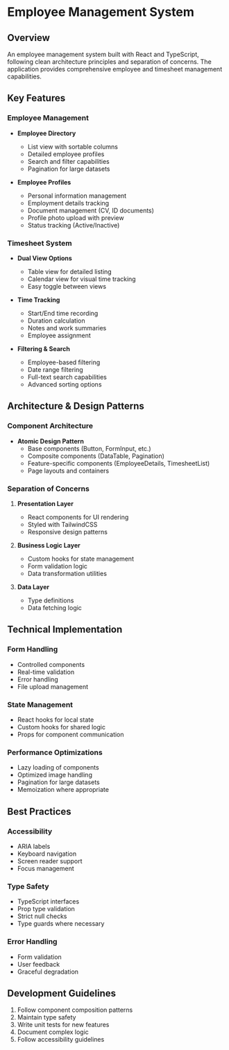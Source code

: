 # Employee Management System

## Overview
An employee management system built with React and TypeScript, following clean architecture principles and separation of concerns. The application provides comprehensive employee and timesheet management capabilities.

## Key Features

### Employee Management
- **Employee Directory**
  - List view with sortable columns
  - Detailed employee profiles
  - Search and filter capabilities
  - Pagination for large datasets

- **Employee Profiles**
  - Personal information management
  - Employment details tracking
  - Document management (CV, ID documents)
  - Profile photo upload with preview
  - Status tracking (Active/Inactive)


### Timesheet System
- **Dual View Options**
  - Table view for detailed listing
  - Calendar view for visual time tracking
  - Easy toggle between views

- **Time Tracking**
  - Start/End time recording
  - Duration calculation
  - Notes and work summaries
  - Employee assignment

- **Filtering & Search**
  - Employee-based filtering
  - Date range filtering
  - Full-text search capabilities
  - Advanced sorting options

## Architecture & Design Patterns

### Component Architecture
- **Atomic Design Pattern**
  - Base components (Button, FormInput, etc.)
  - Composite components (DataTable, Pagination)
  - Feature-specific components (EmployeeDetails, TimesheetList)
  - Page layouts and containers

### Separation of Concerns
1. **Presentation Layer**
   - React components for UI rendering
   - Styled with TailwindCSS
   - Responsive design patterns

2. **Business Logic Layer**
   - Custom hooks for state management
   - Form validation logic
   - Data transformation utilities

3. **Data Layer**
   - Type definitions
   - Data fetching logic


## Technical Implementation

### Form Handling
- Controlled components
- Real-time validation
- Error handling
- File upload management

### State Management
- React hooks for local state
- Custom hooks for shared logic
- Props for component communication

### Performance Optimizations
- Lazy loading of components
- Optimized image handling
- Pagination for large datasets
- Memoization where appropriate

## Best Practices

### Accessibility
- ARIA labels
- Keyboard navigation
- Screen reader support
- Focus management

### Type Safety
- TypeScript interfaces
- Prop type validation
- Strict null checks
- Type guards where necessary


### Error Handling
- Form validation
- User feedback
- Graceful degradation

## Development Guidelines
1. Follow component composition patterns
2. Maintain type safety
3. Write unit tests for new features
4. Document complex logic
5. Follow accessibility guidelines
